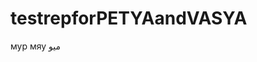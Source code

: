 # testrepforPETYAandVASYA

мур мяу
                                                                                                                                               میو
